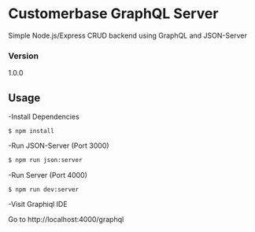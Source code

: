 # Customerbase GraphQL Server

Simple Node.js/Express CRUD backend using GraphQL and JSON-Server

### Version
1.0.0

## Usage

-Install Dependencies

```
$ npm install
```

-Run JSON-Server (Port 3000)

```bash
$ npm run json:server
```

-Run Server (Port 4000)

```
$ npm run dev:server
```

-Visit Graphiql IDE

Go to http://localhost:4000/graphql